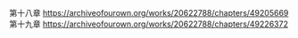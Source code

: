 第十八章 https://archiveofourown.org/works/20622788/chapters/49205669 </n>
第十九章 https://archiveofourown.org/works/20622788/chapters/49226372
